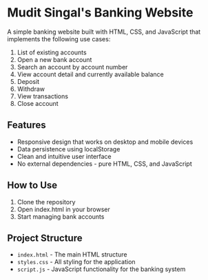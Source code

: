 # Mudit Singal's Banking Website

A simple banking website built with HTML, CSS, and JavaScript that implements the following use cases:

1. List of existing accounts
2. Open a new bank account
3. Search an account by account number
4. View account detail and currently available balance
5. Deposit
6. Withdraw
7. View transactions
8. Close account

## Features

- Responsive design that works on desktop and mobile devices
- Data persistence using localStorage
- Clean and intuitive user interface
- No external dependencies - pure HTML, CSS, and JavaScript

## How to Use

1. Clone the repository
2. Open index.html in your browser
3. Start managing bank accounts

## Project Structure

- `index.html` - The main HTML structure
- `styles.css` - All styling for the application
- `script.js` - JavaScript functionality for the banking system